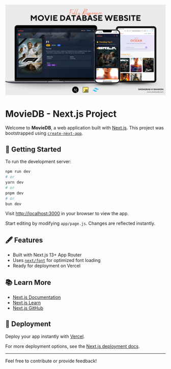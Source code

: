 ![MovieDB Cover](./public/cover.png)

# MovieDB - Next.js Project

Welcome to **MovieDB**, a web application built with [Next.js](https://nextjs.org/). This project was bootstrapped using [`create-next-app`](https://github.com/vercel/next.js/tree/canary/packages/create-next-app).

## 🚀 Getting Started

To run the development server:

```bash
npm run dev
# or
yarn dev
# or
pnpm dev
# or
bun dev
```

Visit [http://localhost:3000](http://localhost:3000) in your browser to view the app.

Start editing by modifying `app/page.js`. Changes are reflected instantly.

## 🖋 Features

- Built with Next.js 13+ App Router
- Uses [`next/font`](https://nextjs.org/docs/basic-features/font-optimization) for optimized font loading
- Ready for deployment on Vercel

## 📚 Learn More

- [Next.js Documentation](https://nextjs.org/docs)
- [Next.js Learn](https://nextjs.org/learn)
- [Next.js GitHub](https://github.com/vercel/next.js/)

## 🚢 Deployment

Deploy your app instantly with [Vercel](https://vercel.com/new?utm_medium=default-template&filter=next.js&utm_source=create-next-app&utm_campaign=create-next-app-readme).

For more deployment options, see the [Next.js deployment docs](https://nextjs.org/docs/deployment).

---

Feel free to contribute or provide feedback!
